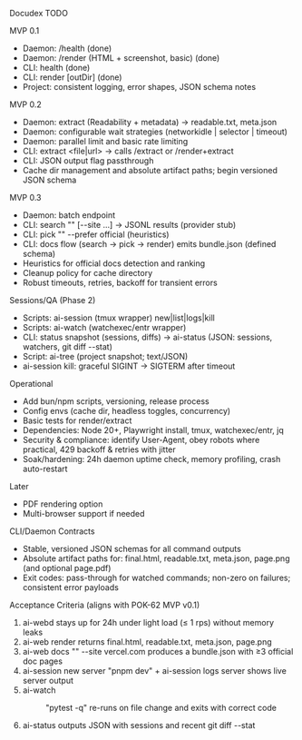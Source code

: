 Docudex TODO

MVP 0.1
- Daemon: /health (done)
- Daemon: /render (HTML + screenshot, basic) (done)
- CLI: health (done)
- CLI: render <url> [outDir] (done)
- Project: consistent logging, error shapes, JSON schema notes

MVP 0.2
- Daemon: extract (Readability + metadata) → readable.txt, meta.json
- Daemon: configurable wait strategies (networkidle | selector | timeout)
- Daemon: parallel limit and basic rate limiting
- CLI: extract <file|url> → calls /extract or /render+extract
- CLI: JSON output flag passthrough
- Cache dir management and absolute artifact paths; begin versioned JSON schema

MVP 0.3
- Daemon: batch endpoint
- CLI: search "<query>" [--site ...] → JSONL results (provider stub)
- CLI: pick "<query>" --prefer official (heuristics)
- CLI: docs flow (search → pick → render) emits bundle.json (defined schema)
- Heuristics for official docs detection and ranking
- Cleanup policy for cache directory
- Robust timeouts, retries, backoff for transient errors

Sessions/QA (Phase 2)
- Scripts: ai-session (tmux wrapper) new|list|logs|kill
- Scripts: ai-watch (watchexec/entr wrapper)
- CLI: status snapshot (sessions, diffs) → ai-status (JSON: sessions, watchers, git diff --stat)
- Script: ai-tree (project snapshot; text/JSON)
- ai-session kill: graceful SIGINT → SIGTERM after timeout

Operational
- Add bun/npm scripts, versioning, release process
- Config envs (cache dir, headless toggles, concurrency)
- Basic tests for render/extract
- Dependencies: Node 20+, Playwright install, tmux, watchexec/entr, jq
- Security & compliance: identify User-Agent, obey robots where practical, 429 backoff & retries with jitter
- Soak/hardening: 24h daemon uptime check, memory profiling, crash auto-restart

Later
- PDF rendering option
- Multi-browser support if needed

CLI/Daemon Contracts
- Stable, versioned JSON schemas for all command outputs
- Absolute artifact paths for: final.html, readable.txt, meta.json, page.png (and optional page.pdf)
- Exit codes: pass-through for watched commands; non-zero on failures; consistent error payloads

Acceptance Criteria (aligns with POK-62 MVP v0.1)
1. ai-webd stays up for 24h under light load (≤ 1 rps) without memory leaks
2. ai-web render <vercel-next-doc-url> returns final.html, readable.txt, meta.json, page.png
3. ai-web docs "<topic>" --site vercel.com produces a bundle.json with ≥3 official doc pages
4. ai-session new server "pnpm dev" + ai-session logs server shows live server output
5. ai-watch <dir> "pytest -q" re-runs on file change and exits with correct code
6. ai-status outputs JSON with sessions and recent git diff --stat

